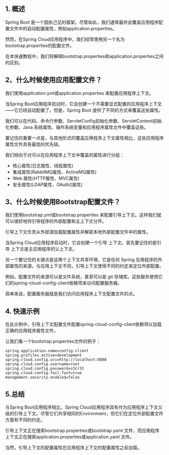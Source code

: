 ## 1. 概述

Spring Boot 是一个固执己见的框架。尽管如此，我们通常最终会覆盖应用程序配置文件中的自动配置属性，例如application.properties。

然而，在Spring Cloud应用程序中，我们经常使用另一个名为bootstrap.properties的配置文件。

在本快速教程中，我们将解释bootstrap.properties和application.properties之间的区别。

## 2、什么时候使用应用配置文件？

我们使用application.yml或application.properties 来配置应用程序上下文。

当Spring Boot应用程序启动时，它会创建一个不需要显式配置的应用程序上下文——它已经自动配置了。但是，Spring Boot 提供了不同的方式来覆盖这些属性。

我们可以在代码、命令行参数、ServletConfig初始化参数、ServletContext初始化参数、Java 系统属性、操作系统变量和应用程序属性文件中覆盖这些。

要记住的重要一点是，与其他形式的覆盖应用程序上下文属性相比，这些应用程序属性文件具有最低的优先级。

我们倾向于对可以在应用程序上下文中覆盖的属性进行分组：

-   核心属性(日志属性、线程属性)
-   集成属性(RabbitMQ属性、ActiveMQ属性)
-   Web 属性(HTTP属性、MVC属性)
-   安全属性(LDAP属性、OAuth2属性)

## 3、什么时候使用Bootstrap配置文件？

我们使用bootstrap.yml或bootstrap.properties 来配置引导上下文。这样我们就可以很好地将引导程序的外部配置和主上下文分开。

引导上下文负责从外部源加载配置属性并解密本地外部配置文件中的属性。

当Spring Cloud应用程序启动时，它会创建一个引导 上下文。首先要记住的是引导 上下文是主应用程序的父上下文。

另一个要记住的关键点是这两个上下文共享环境，它是任何 Spring 应用程序的外部属性的来源。与应用上下文不同，引导上下文使用不同的约定来定位外部配置。

例如，配置文件的来源可以是文件系统，甚至可以是 git 存储库。这些服务使用它们的spring-cloud-config-client依赖项来访问配置服务器。

简单来说，配置服务器就是我们访问应用程序上下文配置文件的点。

## 4. 快速示例

在此示例中，引导上下文配置文件配置spring-cloud-config-client依赖项以加载正确的应用程序属性文件。

让我们看一个bootstrap.properties文件的例子：

```plaintext
spring.application.name=config-client
spring.profiles.active=development
spring.cloud.config.uri=http://localhost:8888
spring.cloud.config.username=root
spring.cloud.config.password=s3cr3t
spring.cloud.config.fail-fast=true
management.security.enabled=false
```

## 5.总结

与Spring Boot应用程序相比，Spring Cloud应用程序具有作为应用程序上下文父级的引导上下文。尽管它们共享相同的Environment，但它们在定位外部配置文件方面有不同的约定。

引导上下文正在搜索bootstrap.properties或bootstrap.yaml 文件，而应用程序上下文正在搜索application.properties或application.yaml 文件。

当然，引导上下文的配置属性在应用程序上下文的配置属性之前加载。